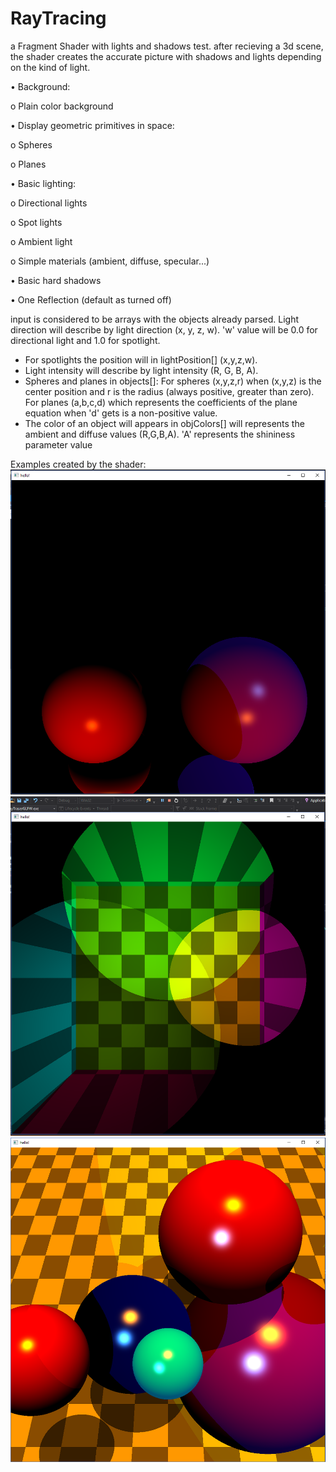 # RayTracing
a Fragment Shader with lights and shadows test.
after recieving a 3d scene, the shader creates the accurate picture with shadows and lights depending on the kind of light.

• Background:

o Plain color background

• Display geometric primitives in space:

o Spheres

o Planes

• Basic lighting:

o Directional lights

o Spot lights

o Ambient light

o Simple materials (ambient, diffuse, specular...)

• Basic hard shadows

• One Reflection (default as turned off)

input is considered to be arrays with the objects already parsed.
Light direction will describe by light direction (x, y, z, w). 'w' value
will be 0.0 for directional light and 1.0 for spotlight.
- For spotlights the position will in lightPosition[] (x,y,z,w).
- Light intensity will describe by light intensity (R, G, B, A).
- Spheres and planes in objects[]: For spheres (x,y,z,r) when
(x,y,z) is the center position and r is the radius (always positive, greater than zero). For
planes (a,b,c,d) which represents the coefficients of the plane equation when 'd' gets is
a non-positive value.
- The color of an object will appears in objColors[] will represents the ambient and diffuse
values (R,G,B,A). 'A' represents the shininess parameter value

Examples created by the shader:
![alt text](https://raw.githubusercontent.com/AmitTurner/RayTracing/master/scene0.png)
![alt text](https://raw.githubusercontent.com/AmitTurner/RayTracing/master/scene1.png)
![alt text](https://raw.githubusercontent.com/AmitTurner/RayTracing/master/scene2.png)
